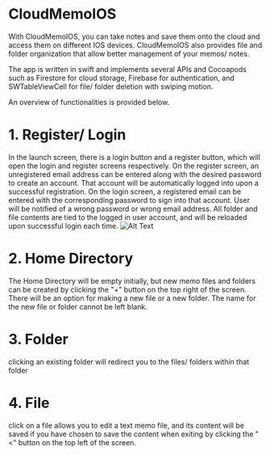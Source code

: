 # CloudMemoIOS
With CloudMemoIOS, you can take notes and save them onto the cloud and access them on different IOS devices. CloudMemoIOS also provides file and folder organization that allow better management of your memos/ notes.

The app is written in swift and implements several APIs and Cocoapods such as Firestore for cloud storage, Firebase for authentication, and SWTableViewCell for file/ folder deletion with swiping motion.

An overview of functionalities is provided below.

# 1. Register/ Login
In the launch screen, there is a login button and a register button, which will open the login and register screens respectively. On the register screen, an unregistered email address can be entered along with the desired password to create an account. That account will be automatically logged into upon a successful registration. On the login screen, a registered email can be entered with the corresponding password to sign into that account. User will be notified of a wrong password or wrong email address. All folder and file contents are tied to the logged in user account, and will be reloaded upon successful login each time.
![Alt Text](https://imgur.com/omZlHVy)

# 2. Home Directory
The Home Directory will be empty initially, but new memo files and folders can be created by clicking the "+" button on the top right of the screen. There will be an option for making a new file or a new folder. The name for the new file or folder cannot be left blank. 


# 3. Folder
clicking an existing folder will redirect you to the files/ folders within that folder


# 4. File
click on a file allows you to edit a text memo file, and its content will be saved if you have chosen to save the content when exiting by clicking the "<" button on the top left of the screen.

